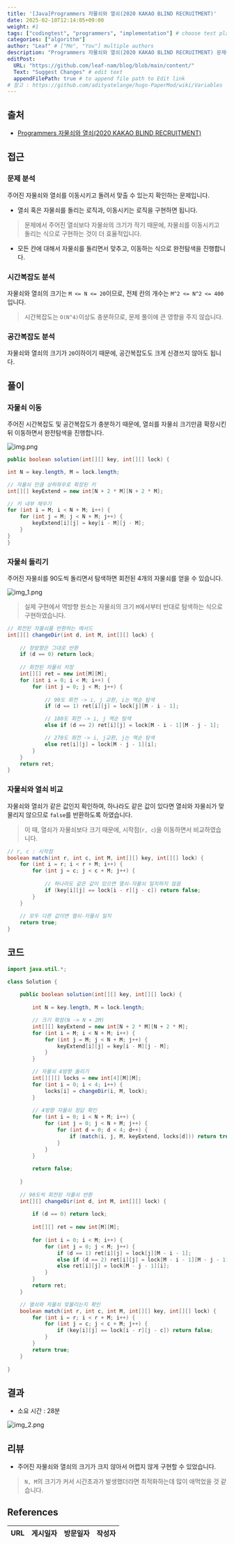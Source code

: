 ```yaml
---
title: '[Java]Programmers 자물쇠와 열쇠(2020 KAKAO BLIND RECRUITMENT)'
date: 2025-02-10T12:14:05+09:00
weight: #1
tags: ["codingtest", "programmers", "implementation"] # choose test platform
categories: ["algorithm"]
author: "Leaf" # ["Me", "You"] multiple authors
description: "Programmers 자물쇠와 열쇠(2020 KAKAO BLIND RECRUITMENT) 문제에 대한 해설입니다."
editPost:
  URL: "https://github.com/leaf-nam/blog/blob/main/content/"
  Text: "Suggest Changes" # edit text
  appendFilePath: true # to append file path to Edit link
# 참고 : https://github.com/adityatelange/hugo-PaperMod/wiki/Variables
---
```


## 출처

- [Programmers 자물쇠와 열쇠(2020 KAKAO BLIND RECRUITMENT)](https://school.programmers.co.kr/learn/courses/30/lessons/60059)

## 접근

### 문제 분석

주어진 자물쇠와 열쇠를 이동시키고 돌려서 맞출 수 있는지 확인하는 문제입니다.

- 열쇠 혹은 자물쇠를 돌리는 로직과, 이동시키는 로직을 구현하면 됩니다.
> 문제에서 주어진 열쇠보다 자물솨의 크기가 작기 때문에, 자물쇠를 이동시키고 돌리는 식으로 구현하는 것이 더 효율적입니다.

- 모든 칸에 대해서 자물쇠를 돌리면서 맞추고, 이동하는 식으로 완전탐색을 진행합니다.

### 시간복잡도 분석

자물쇠와 열쇠의 크기는 `M <= N <= 20`이므로, 전체 칸의 개수는 `M^2 <= N^2 <= 400`입니다. 
> 시간복잡도는 `O(N^4)`이상도 충분하므로, 문제 풀이에 큰 영향을 주지 않습니다.

### 공간복잡도 분석

자물쇠와 열쇠의 크기가 `20`이하이기 때문에, 공간복잡도도 크게 신경쓰지 않아도 됩니다.

## 풀이

### 자물쇠 이동

주어진 시간복잡도 및 공간복잡도가 충분하기 때문에, 열쇠를 자물쇠 크기만큼 확장시킨 뒤 이동하면서 완전탐색을 진행합니다.

![img.png](img.png)

```java
public boolean solution(int[][] key, int[][] lock) {

int N = key.length, M = lock.length;

// 자물쇠 만큼 상하좌우로 확장된 키
int[][] keyExtend = new int[N + 2 * M][N + 2 * M];

// 키 내부 채우기
for (int i = M; i < N + M; i++) {
    for (int j = M; j < N + M; j++) {
        keyExtend[i][j] = key[i - M][j - M];
    }
}
}
```

### 자물쇠 돌리기

주어진 자물쇠를 90도씩 돌리면서 탐색하면 회전된 4개의 자물쇠를 얻을 수 있습니다. 

![img_1.png](img_1.png)

> 실제 구현에서 역방향 원소는 자물쇠의 크기 `M`에서부터 반대로 탐색하는 식으로 구현하였습니다.

```java
// 회전된 자물쇠를 반환하는 메서드
int[][] changeDir(int d, int M, int[][] lock) {
    
    // 정방향은 그대로 반환
    if (d == 0) return lock;
    
    // 회전된 자물쇠 저장
    int[][] ret = new int[M][M];
    for (int i = 0; i < M; i++) {
        for (int j = 0; j < M; j++) {
            
            // 90도 회전 -> i, j 교환, i는 역순 탐색
            if (d == 1) ret[i][j] = lock[j][M - i - 1];

            // 180도 회전 -> i, j 역순 탐색
            else if (d == 2) ret[i][j] = lock[M - i - 1][M - j - 1];

            // 270도 회전 -> i, j교환, j는 역순 탐색
            else ret[i][j] = lock[M - j - 1][i];
        }
    }
    return ret;
}
```

### 자물쇠와 열쇠 비교

자물쇠와 열쇠가 같은 값인지 확인하여, 하나라도 같은 값이 있다면 열쇠와 자물쇠가 맞물리지 않으므로 `false`를 반환하도록 하였습니다.

> 이 때, 열쇠가 자물쇠보다 크기 때문에, 시작점(`r, c`)을 이동하면서 비교하였습니다.

```java
// r, c : 시작점
boolean match(int r, int c, int M, int[][] key, int[][] lock) {
    for (int i = r; i < r + M; i++) {
        for (int j = c; j < c + M; j++) {
            
            // 하나라도 같은 값이 있으면 열쇠-자물쇠 일치하지 않음
            if (key[i][j] == lock[i - r][j - c]) return false;
        }
    }
    
    // 모두 다른 값이면 열쇠-자물쇠 일치
    return true;
}
```

## 코드

```java
import java.util.*;

class Solution {
    
    public boolean solution(int[][] key, int[][] lock) {
        
        int N = key.length, M = lock.length;

        // 크기 확장(N -> N + 2M)
        int[][] keyExtend = new int[N + 2 * M][N + 2 * M];
        for (int i = M; i < N + M; i++) {
            for (int j = M; j < N + M; j++) {
                keyExtend[i][j] = key[i - M][j - M];
            }
        }

        // 자물쇠 4방향 돌리기
        int[][][] locks = new int[4][M][M];
        for (int i = 0; i < 4; i++) {
            locks[i] = changeDir(i, M, lock);
        }
        
        // 4방향 자물쇠 정답 확인
        for (int i = 0; i < N + M; i++) {
            for (int j = 0; j < N + M; j++) {
                for (int d = 0; d < 4; d++) {
                    if (match(i, j, M, keyExtend, locks[d])) return true;    
                }
            }
        }
        
        return false;
        
    }
    
    // 90도씩 회전된 자물쇠 반환
    int[][] changeDir(int d, int M, int[][] lock) {
        
        if (d == 0) return lock;
        
        int[][] ret = new int[M][M];
        
        for (int i = 0; i < M; i++) {
            for (int j = 0; j < M; j++) {
                if (d == 1) ret[i][j] = lock[j][M - i - 1];
                else if (d == 2) ret[i][j] = lock[M - i - 1][M - j - 1];
                else ret[i][j] = lock[M - j - 1][i];
            }
        }
        return ret;
    }

    // 열쇠와 자물쇠 맞물리는지 확인
    boolean match(int r, int c, int M, int[][] key, int[][] lock) {
        for (int i = r; i < r + M; i++) {
            for (int j = c; j < c + M; j++) {
                if (key[i][j] == lock[i - r][j - c]) return false;
            }
        }
        return true;
    }
    
}
```

## 결과

- 소요 시간 : 28분

![img_2.png](img_2.png)

## 리뷰

- 주어진 자물쇠와 열쇠의 크기가 크지 않아서 어렵지 않게 구현할 수 있었습니다.
> `N, M`의 크기가 커서 시간초과가 발생했더라면 최적화하는데 많이 애먹었을 것 같습니다.

## References

| URL | 게시일자 | 방문일자 | 작성자 |
| :-- | :------- | :------- | :----- |
